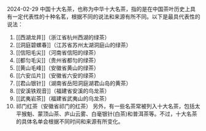 2024-02-29
中国十大名茶，也称为中华十大名茶，指的是在中国茶叶历史上具有一定代表性的十种名茗，根据不同的说法和来源有所不同。以下是最具代表性的说法：
1. [[西湖龙井]]（浙江省杭州西湖的绿茶）
2. [[洞庭碧螺春]]（江苏省苏州太湖洞庭山的绿茶）
3. [[信阳毛尖]]（河南省信阳的绿茶）
4. [[都匀毛尖]]（贵州省都匀的绿茶）
5. [[黄山毛峰]]（安徽省黄山的绿茶）
6. [[六安瓜片]]（安徽省六安的绿茶）
7. [[君山银针]]（湖南省岳阳洞庭湖君山岛的黄茶）
8. [[安溪铁观音]]（福建省安溪的乌龙茶）
9. [[武夷岩茶]]（福建省武夷山的乌龙茶）
10. 祁门红茶（安徽省祁门的红茶）
另外，有一些名茶常被列入十大名茶，包括太平猴魁、蒙顶山茶、庐山云雾、白毫银针(白茶)和普洱茶等。不过，十大名茶的具体名单会根据不同时间和来源有所变化。
